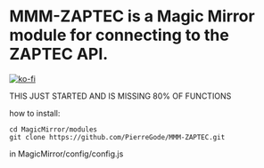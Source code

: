 # MMM-ZAPTEC is a Magic Mirror module for connecting to the ZAPTEC API.



[![ko-fi](https://ko-fi.com/img/githubbutton_sm.svg)](https://ko-fi.com/J3J2EARPK)



THIS JUST STARTED AND IS MISSING 80% OF FUNCTIONS



how to install:
```
cd MagicMirror/modules
git clone https://github.com/PierreGode/MMM-ZAPTEC.git
```
in MagicMirror/config/config.js



```

